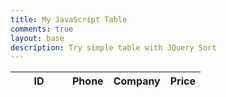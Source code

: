 ```yaml
---
title: My JavaScript Table
comments: true
layout: base
description: Try simple table with JQuery Sort
---
```

<head>
    <!-- JQuery -->
    <script type="text/javascript" language="javascript" src="https://code.jquery.com/jquery-3.5.1.js"></script>
    <script type="text/javascript" language="javascript" src="https://cdn.datatables.net/1.13.4/js/jquery.dataTables.min.js"></script>
    <!-- Bootstrap -->
    <script type="text/javascript" language="javascript" src="https://cdn.datatables.net/1.13.4/js/dataTables.bootstrap5.min.js"></script>
    <style>
        #flaskTable th:first-child {
            width: 75px;
        }
        #flaskTable td:not(:first-child) {
          width: 150px;
        }
    </style>

</head>

<table id="flaskTable" class="table table-striped nowrap" style="width:100%">
    <thead id="flaskHead">
        <tr>
            <th>ID</th>
            <th>Phone</th>
            <th>Company</th>
            <th>Price</th>
        </tr>
    </thead>
    <tbody id="flaskBody"></tbody>
</table>

<script>
    $
    $(document).ready(function() {
    fetch('https://playgroundproject.duckdns.org/api/edwin/', { mode: 'cors' })
    .then(response => {
      if (!response.ok) {
        throw new Error('API response failed');
      }
      return response.json();
    })
    .then(data => {
      for (const row of data) {
        $
        $('#flaskBody').append('<tr><td>' + 
            row.id + '</td><td>' + 
            row.company + '</td><td>' + 
            row.model + '</td><td>' + 
            row.price + '</td></tr>');
            }
            $
      $("#flaskTable").DataTable();
    })
    .catch(error => {
      console.error('Error:', error);
    });
  });
</script>